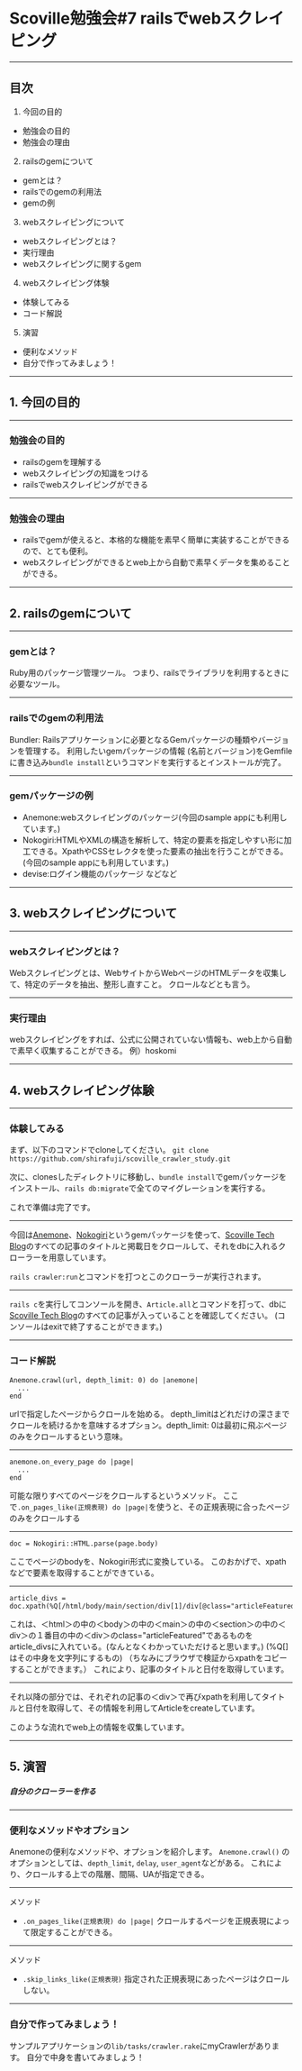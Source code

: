 # Scoville勉強会#7 railsでwebスクレイピング
___

## 目次
1. 今回の目的
 * 勉強会の目的
 * 勉強会の理由
2. railsのgemについて
 * gemとは？
 * railsでのgemの利用法
 * gemの例
3. webスクレイピングについて
 * webスクレイピングとは？
 * 実行理由
 * webスクレイピングに関するgem
4. webスクレイピング体験
 * 体験してみる
 * コード解説
5. 演習
 * 便利なメソッド
 * 自分で作ってみましょう！
___

## 1. 今回の目的
___
### 勉強会の目的
* railsのgemを理解する
* webスクレイピングの知識をつける
* railsでwebスクレイピングができる
___
### 勉強会の理由
* railsでgemが使えると、本格的な機能を素早く簡単に実装することができるので、とても便利。
* webスクレイピングができるとweb上から自動で素早くデータを集めることができる。
___
## 2. railsのgemについて
___
### gemとは？
Ruby用のパッケージ管理ツール。
つまり、railsでライブラリを利用するときに必要なツール。
___
### railsでのgemの利用法
Bundler:
Railsアプリケーションに必要となるGemパッケージの種類やバージョンを管理する。
利用したいgemパッケージの情報 (名前とバージョン)をGemfileに書き込み`bundle install`というコマンドを実行するとインストールが完了。
___
### gemパッケージの例
* Anemone:webスクレイピングのパッケージ(今回のsample appにも利用しています。)
* Nokogiri:HTMLやXMLの構造を解析して、特定の要素を指定しやすい形に加工できる。XpathやCSSセレクタを使った要素の抽出を行うことができる。(今回のsample appにも利用しています。)
* devise:ログイン機能のパッケージ
などなど
___
## 3. webスクレイピングについて
___
### webスクレイピングとは？
Webスクレイピングとは、WebサイトからWebページのHTMLデータを収集して、特定のデータを抽出、整形し直すこと。
クロールなどとも言う。
___
### 実行理由
webスクレイピングをすれば、公式に公開されていない情報も、web上から自動で素早く収集することができる。
例）hoskomi
___
## 4. webスクレイピング体験
___
### 体験してみる
まず、以下のコマンドでcloneしてください。
`git clone https://github.com/shirafuji/scoville_crawler_study.git`

次に、clonesしたディレクトリに移動し、`bundle install`でgemパッケージをインストール、`rails db:migrate`で全てのマイグレーションを実行する。

これで準備は完了です。
___
今回は[Anemone](https://github.com/chriskite/anemone)、[Nokogiri](http://www.nokogiri.org/)というgemパッケージを使って、[Scoville Tech Blog](https://tech.sc0ville.com/)のすべての記事のタイトルと掲載日をクロールして、それをdbに入れるクローラーを用意しています。

`rails crawler:run`とコマンドを打つとこのクローラーが実行されます。
___
`rails c`を実行してコンソールを開き、`Article.all`とコマンドを打って、dbに[Scoville Tech Blog](https://tech.sc0ville.com/)のすべての記事が入っていることを確認してください。
(コンソールはexitで終了することができます。)
___
### コード解説
```
Anemone.crawl(url, depth_limit: 0) do |anemone|
  ...
end
```
urlで指定したページからクロールを始める。
depth_limitはどれだけの深さまでクロールを続けるかを意味するオプション。depth_limit: 0は最初に飛ぶページのみをクロールするという意味。
___
```
anemone.on_every_page do |page|
  ...
end
```
可能な限りすべてのページをクロールするというメソッド。
ここで`.on_pages_like(正規表現) do |page|`を使うと、その正規表現に合ったページのみをクロールする
___
```
doc = Nokogiri::HTML.parse(page.body)
```
ここでページのbodyを、Nokogiri形式に変換している。
このおかげで、xpathなどで要素を取得することができている。
___
```
article_divs = doc.xpath(%Q[/html/body/main/section/div[1]/div[@class="articleFeatured"]])
```
これは、＜html＞の中の＜body＞の中の＜main＞の中の＜section＞の中の＜div＞の１番目の中の＜div＞のclass="articleFeatured"であるものをarticle_divsに入れている。(なんとなくわかっていただけると思います。)
(%Q[]はその中身を文字列にするもの)
（ちなみにブラウザで検証からxpathをコピーすることができます。）
これにより、記事のタイトルと日付を取得しています。
___
それ以降の部分では、それぞれの記事の＜div＞で再びxpathを利用してタイトルと日付を取得して、その情報を利用してArticleをcreateしています。

このような流れでweb上の情報を収集しています。
___
## 5. 演習
##### 自分のクローラーを作る
___
### 便利なメソッドやオプション
Anemoneの便利なメソッドや、オプションを紹介します。
`Anemone.crawl()`
のオプションとしては、`depth_limit`, `delay`, `user_agent`などがある。
これにより、クロールする上での階層、間隔、UAが指定できる。
___
メソッド
* `.on_pages_like(正規表現) do |page|`
クロールするページを正規表現によって限定することができる。
___
メソッド
* `.skip_links_like(正規表現)`
指定された正規表現にあったページはクロールしない。
___
### 自分で作ってみましょう！
サンプルアプリケーションの`lib/tasks/crawler.rake`にmyCrawlerがあります。
自分で中身を書いてみましょう！
